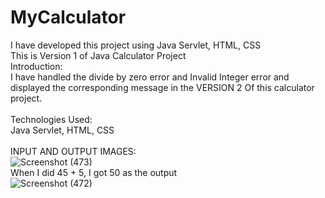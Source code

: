 # MyCalculator
I have developed this project using Java Servlet, HTML, CSS
<br>This is Version 1 of Java Calculator Project
<br>
Introduction: 
<br>
I have handled the divide by zero error and Invalid Integer error and displayed the corresponding message in the VERSION 2 Of this calculator project.
<br>
<br>
Technologies Used:
<br>
Java Servlet, HTML, CSS
<br>
<br>
INPUT AND OUTPUT IMAGES:
<br>
![Screenshot (473)](https://github.com/user-attachments/assets/4ce87a4a-706c-4c6b-a91d-d4e82f194436)
<br>
When I did 45 + 5, I got 50 as the output
<br>
![Screenshot (472)](https://github.com/user-attachments/assets/115594ec-1339-4b56-bc11-829efa5462ec)

